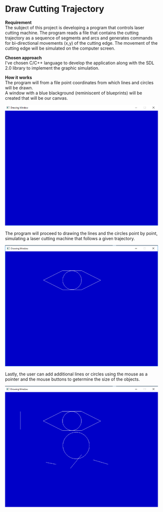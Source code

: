 # Draw Cutting Trajectory

**Requirement**<br />
The subject of this project is developing a program that controls laser cutting machine.
The program reads a file that contains the cutting trajectory as a sequence of segments and arcs and generates commands for bi-directional movements (x,y) of the cutting edge. The movement of the cutting edge will be simulated on the computer screen.

**Chosen approach**<br />
I've chosen C/C++ language to develop the application along with the SDL 2.0 library to implement the graphic simulation.

**How it works**<br/>
The program will from a file point coordinates from which lines and circles will be drawn. <br/>
A window with a blue blackground (reminiscent of blueprints) will be created that will be our canvas.

<p align="center"> <img src="Images/window.png" /> </p>

The program will proceed to drawing the lines and the circles point by point, simulating a laser cutting machine that follows a given trajectory.

<p align="center"> <img src="Images/drawnInput.png" /> </p>

Lastly, the user can add additional lines or circles using the mouse as a pointer and the mouse buttons to getermine the size of the objects.

<p align="center"> <img src="Images/mouseInput.png" /> </p>


